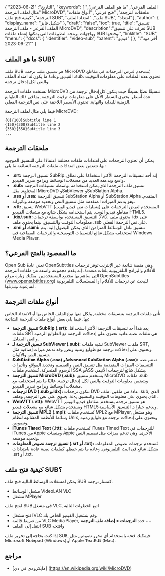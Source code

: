{
"التاريخ": "21-06-2023",
  "keywords": [
"الملف الفرعي",
"ما هو الملف الفرعي",
"مثال لملف الترجمة MicroDVD",
"ملحقات الترجمة",
"فتح فرعي",
"أنواع ملفات الترجمة",
"كيفية فتح ملف SUB",
"ملف",
"امتداد الملف SUB",
"امتداد"
],
  "author": {
"display_name": "شكيل فايز"
},
"draft": "false",
"toc": true,
"title": "تنسيق الملف الفرعي - ملف الترجمة MicroDVD",
  "description":"تعرف على تنسيق SUB وواجهات برمجة التطبيقات التي يمكنها إنشاء ملفات SUB وفتحها.",
"linktitle": "SUB",
  "menu": {
    "docs": {
      "identifier": "video-sub",
"parent": "فيديو"
}
},
"آخر مود": "21-06-2023"
}

## ما هو الملف SUB؟

ملف SUB هو تنسيق ملف ترجمة MicroDVD يُستخدم لعرض الترجمات في مقاطع الفيديو, وعادةً ما يكون له امتداد الملف .sub. تحتوي هذه الملفات على معلومات التوقيت والنص لكل إدخال ترجمة.

تستخدم ملفات الترجمة MicroDVD تنسيقًا نصيًا بسيطًا حيث يتكون كل إدخال ترجمة من عدة أسطر. يحتوي السطر الأول على معلومات توقيت الترجمة, بما في ذلك الطوابع الزمنية للبداية والنهاية. تحتوي الأسطر اللاحقة على نص الترجمة الفعلي.

فيما يلي مثال لملف الترجمة MicroDVD:

```
{0}{100}Subtitle line 1
{150}{300}Subtitle line 2
{350}{550}Subtitle line 3
...
```

## ملحقات الترجمة

يمكن أن تحتوي الترجمات على امتدادات ملفات مختلفة اعتمادًا على التنسيق الموجود بها. تتضمن بعض امتدادات ملفات الترجمة الشائعة ما يلي:

- **.srt:** تنسيق الترجمة SubRip. إنه أحد تنسيقات الترجمة الأكثر استخدامًا على نطاق واسع ويدعمه العديد من مشغلات الوسائط وبرامج تحرير الفيديو.
- **.sub:** تنسيق ملف الترجمة الذي يمكن استخدامه بواسطة تنسيقات الترجمة المختلفة, مثل MicroDVD وSubViewer وSubStation Alpha.
- **.ass أو .ssa:** تنسيق الترجمة SubStation Alpha أو SubStation Alpha المتقدم. وهو يدعم الميزات المتقدمة مثل تنسيق النص وتحديد موضعه وتأثيراته.
- **.vtt:** تنسيق WebVTT (مسارات نص فيديو الويب) المستخدم لعرض الترجمات على مقاطع فيديو الويب. يتم استخدامه بشكل شائع مع مشغلات الفيديو HTML5.
- **.idx/.sub:** التنسيق المستخدم بواسطة ترجمات DVD. يحتوي ملف .idx على معلومات التوقيت والتنسيق, بينما يحتوي ملف .sub على نص الترجمة الفعلي.
- **.smi أو .sami:** تنسيق تبادل الوسائط المتزامن الذي يمكن الوصول إليه. يتم استخدامه بشكل شائع للتسميات التوضيحية والترجمات المصاحبة في Windows Media Player.

## ما المقصود بالفتح الفرعي؟

Open Sub تعني عادةً OpenSubtitles وهي منصة شائعة عبر الإنترنت توفر ترجمات للأفلام والبرامج التلفزيونية بلغات متعددة. إنه يقدم مجموعة واسعة من ملفات الترجمة التي ساهم بها مجتمع المستخدمين. يمكنك زيارة موقع OpenSubtitles (www.opensubtitles.org) للبحث عن ترجمات للأفلام أو المسلسلات التلفزيونية المرغوبة وتنزيلها.

## أنواع ملفات الترجمة

تأتي ملفات الترجمة بتنسيقات مختلفة, ولكل منها نوع الملف الخاص بها أو الامتداد الخاص بها. فيما يلي بعض أنواع ملفات الترجمة الشائعة:

- **تنسيق الترجمة SubRip (.srt):** يعد هذا أحد تنسيقات الترجمة الأكثر استخدامًا. ملفات SRT هي ملفات نصية عادية تحتوي على إدخالات الترجمة مع الطوابع الزمنية والنص المقابل.
- **تنسيق الترجمة لـ SubViewer (.sub):** تشبه ملفات SubViewer ملفات SRT, وتحتوي على إدخالات ترجمة مع طوابع زمنية ونص, وقد تدعم ميزات إضافية مثل تنسيق النص والألوان.
- **SubStation Alpha (.ssa) وAdvanced SubStation Alpha (.ass):** تدعم هذه التنسيقات الميزات المتقدمة مثل تنسيق النص والتصميم وتحديد المواقع وتأثيرات الرسوم المتحركة. تُستخدم ملفات SSA وASS بشكل شائع لترجمات الأنيمي.
- **تنسيق الترجمة MicroDVD (.sub):** يستخدم تنسيق MicroDVD ملفات .sub ويتضمن معلومات التوقيت والنص لكل إدخال ترجمة. غالبًا ما يتم استخدامه مع مشغلات الوسائط وبرامج تحرير الفيديو.
- **ترجمات DVD (.sub و.idx):** تتكون ترجمات DVD عادة من ملفين: ملف .sub, الذي يحتوي على نص الترجمة, وملف .idx, الذي يحتوي على معلومات التوقيت والتنسيق.
- **WebVTT (.vtt):** WebVTT هو تنسيق ترجمة يستخدم لمقاطع فيديو الويب, ويستخدم بشكل شائع مع مشغلات فيديو HTML5 ويدعم خيارات التنسيق الأساسية.
- **تنسيق الترجمة MPL2 (.mpl):** تُستخدم ملفات MPL2 مع MPlayer, وهو مشغل وسائط للأنظمة المشابهة لنظام Unix, وتحتوي على إدخالات ترجمة مع طوابع زمنية ونصوص.
- **iTunes Timed Text (.itt):** تُستخدم ملفات iTunes Timed Text للترجمات في iTunes من Apple ومنصات Apple الأخرى. وهي تدعم ميزات مثل تصميم النص وتحديد موضعه.
- **تنسيق ترجمة نصوص المعلومات (.srt أو .txt):** تُستخدم ترجمات نصوص المعلومات بشكل شائع في البث التلفزيوني. وعادة ما يتم حفظها كملفات نصية عادية بامتدادات .srt أو .txt.

## كيفية فتح ملف SUB؟

يمكن لمشغلات الوسائط التالية فتح ملف SUB كمسار ترجمة.

- مشغل الوسائط VideoLAN VLC
- مشغل MPlayer

لفتح ملف SUB في مشغل VLC, اتبع الخطوات التالية

- افتح مشغل VLC وقم بتشغيل الفيديو الخاص بك
- من شريط قائمة VLC Media Player, حدد **الترجمات > إضافة ملف الترجمة ....**
- انتقل إلى الملف SUB وافتحه

إذا كنت بحاجة إلى تحرير ملف SUB, فيمكنك فتحه باستخدام أي محرر نصوص, مثل Microsoft Notepad (Windows) أو Apple TextEdit (Mac).

## مراجع
* [مايكرو دي في دي] (https://en.wikipedia.org/wiki/MicroDVD)

